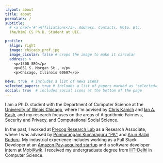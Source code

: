 ```yaml
---
layout: about
title: about
permalink: /
subtitle: 
  # <a href='#'>Affiliations</a>. Address. Contacts. Moto. Etc.
  (he/him) CS Ph.D. Student at UIC.

profile:
  align: right
  image: chicago_prof.jpg
  image_cicular: false # crops the image to make it circular
  address: >
    <p>1300 SEO</p>
    <p>851 S. Morgan St., </p>
    <p>Chicago, Illinois 60607</p>

news: true  # includes a list of news items
selected_papers: true # includes a list of papers marked as "selected={true}"
social: true  # includes social icons at the bottom of the page
---
```


I am a Ph.D. student with the Department of Computer Science at the [University of Illinois Chicago](https://cs.uic.edu/), where I'm advised by [Chris Kanich](https://www.cs.uic.edu/~ckanich/) and [Ian A. Kash](https://www.cs.uic.edu/~iankash/), and my research focuses on the areas of Algorithmic Fairness, Security and Privacy, and Computational Social Science.

In the past, I worked at [Precog Research Lab](https://precog.iiit.ac.in/) as a Research Associate, where I was advised by [Ponnurangam Kumaraguru "PK"](https://twitter.com/ponguru) and [Arun Balaji Buduru](http://faculty.iiitd.ac.in/~arunb/). My industrial experience includes working as a Full Stack Developer at an [Amazon Pay-acquired startup](https://www.linkedin.com/company/tapzo/) and a software developer intern at [MobiKwik](https://www.mobikwik.com/). I received my undergraduate degree from [IIIT-Delhi](https://www.iiitd.ac.in/) in Computer Science.


<!-- Write your biography here. Tell the world about yourself. Link to your favorite [subreddit](http://reddit.com). You can put a picture in, too. The code is already in, just name your picture `prof_pic.jpg` and put it in the `img/` folder.

Put your address / P.O. box / other info right below your picture. You can also disable any these elements by editing `profile` property of the YAML header of your `_pages/about.md`. Edit `_bibliography/papers.bib` and Jekyll will render your [publications page](/al-folio/publications/) automatically.

Link to your social media connections, too. This theme is set up to use [Font Awesome icons](http://fortawesome.github.io/Font-Awesome/) and [Academicons](https://jpswalsh.github.io/academicons/), like the ones below. Add your Facebook, Twitter, LinkedIn, Google Scholar, or just disable all of them. -->
